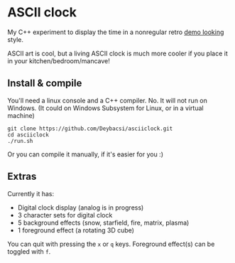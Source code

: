 # ASCII clock 

My C++ experiment to display the time in a nonregular retro [demo looking](https://en.wikipedia.org/wiki/Demoscene) style.

ASCII art is cool, but a living ASCII clock is much more cooler if you place it in your kitchen/bedroom/mancave!

## Install & compile

You'll need a linux console and a C++ compiler. No. It will not run on Windows.
(It could on Windows Subsystem for Linux, or in a virtual machine)

```
git clone https://github.com/Deybacsi/asciiclock.git
cd asciiclock
./run.sh

```

Or you can compile it manually, if it's easier for you :)

## Extras

Currently it has:

* Digital clock display (analog is in progress)
* 3 character sets for digital clock
* 5 background effects (snow, starfield, fire, matrix, plasma)
* 1 foreground effect (a rotating 3D cube)

You can quit with pressing the `x` or `q` keys. Foreground effect(s) can be toggled with `f`.

